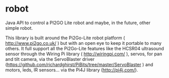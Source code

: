 # robot
Java API to control a PI2GO Lite robot and maybe, in the future, other simple robot.

This library is built around the Pi2Go-Lite robot platform ( http://www.pi2go.co.uk/ ) but with an open eye to keep it portable to many others. It full support all the Pi2Go-Lite features like the HCSR04 ultrasound sensor through  the Wiring Pi library ( http://wiringpi.com/ ), servos, for pan and tilt camera, via the ServoBlaster driver (https://github.com/richardghirst/PiBits/tree/master/ServoBlaster ) and motors, leds, IR sensors… via the Pi4J library (http://pi4j.com/).
